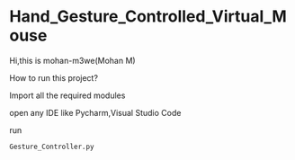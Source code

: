 # Hand_Gesture_Controlled_Virtual_Mouse

Hi,this is mohan-m3we(Mohan M)

How to run this project?

Import all the required modules

open any IDE like Pycharm,Visual Studio Code

run
```
Gesture_Controller.py 
```
